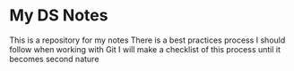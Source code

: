 # My DS Notes
This is a repository for my notes
There is a best practices process I should follow when working with Git
I will make a checklist of this process until it becomes second nature